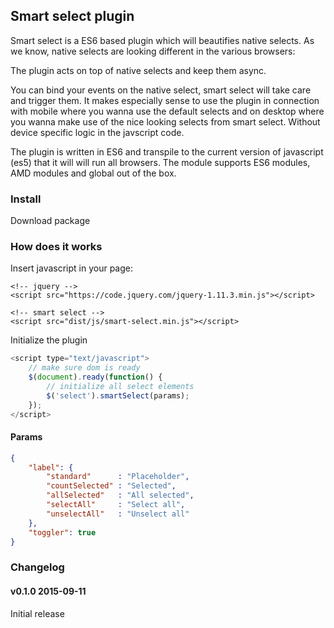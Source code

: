 ## Smart select plugin

Smart select is a ES6 based plugin which will beautifies native selects.
As we know, native selects are looking different in the various browsers:

The plugin acts on top of native selects and keep them async.

You can bind your events on the native select, smart select will take care and trigger them.
It makes especially sense to use the plugin in connection with mobile where you wanna use the default selects
and on desktop where you wanna make use of the nice looking selects from smart select.
Without device specific logic in the javscript code.

The plugin is written in ES6 and transpile to the current version of javascript (es5) that it will will run all browsers.
The module supports ES6 modules, AMD modules and global out of the box.

### Install

Download package


### How does it works


Insert javascript in your page:

```
<!-- jquery -->
<script src="https://code.jquery.com/jquery-1.11.3.min.js"></script> 

<!-- smart select -->
<script src="dist/js/smart-select.min.js"></script> 
```

Initialize the plugin

```js
<script type="text/javascript">
    // make sure dom is ready
    $(document).ready(function() {
        // initialize all select elements
        $('select').smartSelect(params);
    });
</script> 
```


#### Params


```json
{
    "label": {
        "standard"      : "Placeholder",
        "countSelected" : "Selected",
        "allSelected"   : "All selected",
        "selectAll"     : "Select all",
        "unselectAll"   : "Unselect all"
    },
    "toggler": true
} 
```

### Changelog

#### v0.1.0 2015-09-11
Initial release